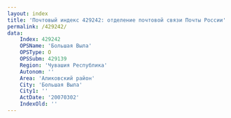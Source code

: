 ```yaml
---
layout: index
title: 'Почтовый индекс 429242: отделение почтовой связи Почты России'
permalink: /429242/
data:
    Index: 429242
    OPSName: 'Большая Выла'
    OPSType: О
    OPSSubm: 429139
    Region: 'Чувашия Республика'
    Autonom: ''
    Area: 'Аликовский район'
    City: 'Большая Выла'
    City1: ''
    ActDate: '20070302'
    IndexOld: ''
---
```

